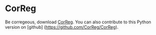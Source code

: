 # CorReg

Be corregeous, download
[CorReg](https://cran.r-project.org/web/packages/CorReg/index.html).
You can also contribute to this Python version on [github] (https://github.com/CorReg/CorReg).